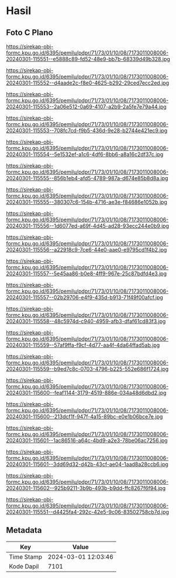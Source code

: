 # Hasil

## Foto C Plano

https://sirekap-obj-formc.kpu.go.id/6395/pemilu/pdpr/71/73/01/10/08/7173011008006-20240301-115551--e5888c89-fd52-48e9-bb7b-68339d49b328.jpg

https://sirekap-obj-formc.kpu.go.id/6395/pemilu/pdpr/71/73/01/10/08/7173011008006-20240301-115552--d4aade2c-f8e0-4625-b292-29ced7ecc2ed.jpg

https://sirekap-obj-formc.kpu.go.id/6395/pemilu/pdpr/71/73/01/10/08/7173011008006-20240301-115553--2a06e512-0a69-4107-a2b9-2a5fe7e79a44.jpg

https://sirekap-obj-formc.kpu.go.id/6395/pemilu/pdpr/71/73/01/10/08/7173011008006-20240301-115553--708fc7cd-f9b5-436d-9e28-b2744e421ec9.jpg

https://sirekap-obj-formc.kpu.go.id/6395/pemilu/pdpr/71/73/01/10/08/7173011008006-20240301-115554--5e1532ef-a1c6-4df6-8bb6-a8a16c2df37c.jpg

https://sirekap-obj-formc.kpu.go.id/6395/pemilu/pdpr/71/73/01/10/08/7173011008006-20240301-115555--856b1eb4-afd5-4789-987a-d674e85b8d8a.jpg

https://sirekap-obj-formc.kpu.go.id/6395/pemilu/pdpr/71/73/01/10/08/7173011008006-20240301-115555--380307c6-154b-4716-ae3e-f84686e1052b.jpg

https://sirekap-obj-formc.kpu.go.id/6395/pemilu/pdpr/71/73/01/10/08/7173011008006-20240301-115556--1d6077ed-a69f-4d45-ad28-93ecc244e0b9.jpg

https://sirekap-obj-formc.kpu.go.id/6395/pemilu/pdpr/71/73/01/10/08/7173011008006-20240301-115556--a22918c9-7ce6-44e0-aae0-e9795cd1f4b2.jpg

https://sirekap-obj-formc.kpu.go.id/6395/pemilu/pdpr/71/73/01/10/08/7173011008006-20240301-115557--5e45aa86-b0e8-4ff9-967e-25c87bdfd4e3.jpg

https://sirekap-obj-formc.kpu.go.id/6395/pemilu/pdpr/71/73/01/10/08/7173011008006-20240301-115557--02b29706-e4f9-435d-b913-71f49f00afcf.jpg

https://sirekap-obj-formc.kpu.go.id/6395/pemilu/pdpr/71/73/01/10/08/7173011008006-20240301-115558--48c5974d-c940-4959-afb3-dfaf61cd83f3.jpg

https://sirekap-obj-formc.kpu.go.id/6395/pemilu/pdpr/71/73/01/10/08/7173011008006-20240301-115559--57af9ffa-f9cf-4d77-aa4f-4da64ffad5ab.jpg

https://sirekap-obj-formc.kpu.go.id/6395/pemilu/pdpr/71/73/01/10/08/7173011008006-20240301-115559--b9ed7c8c-0703-4796-b225-552e686f1724.jpg

https://sirekap-obj-formc.kpu.go.id/6395/pemilu/pdpr/71/73/01/10/08/7173011008006-20240301-115600--feaf1144-3179-4519-886e-034a48d6dbd2.jpg

https://sirekap-obj-formc.kpu.go.id/6395/pemilu/pdpr/71/73/01/10/08/7173011008006-20240301-115600--213dcf1f-947f-4a15-89bc-e0e1b06bce7e.jpg

https://sirekap-obj-formc.kpu.go.id/6395/pemilu/pdpr/71/73/01/10/08/7173011008006-20240301-115601--1ac86516-a64c-4bd9-a2e3-78be06ac7256.jpg

https://sirekap-obj-formc.kpu.go.id/6395/pemilu/pdpr/71/73/01/10/08/7173011008006-20240301-115601--3dd69d32-d42b-43cf-ae04-1aad8a28ccb6.jpg

https://sirekap-obj-formc.kpu.go.id/6395/pemilu/pdpr/71/73/01/10/08/7173011008006-20240301-115602--925b9211-3b9b-493b-b9dd-ffc8267f6f94.jpg

https://sirekap-obj-formc.kpu.go.id/6395/pemilu/pdpr/71/73/01/10/08/7173011008006-20240301-115551--d4425fa4-292c-42e5-9c06-83502758cb7d.jpg


## Metadata

| Key        | Value               |
| ---------- | ------------------- |
| Time Stamp | 2024-03-01 12:03:46 |
| Kode Dapil | 7101                |




